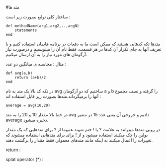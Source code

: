 #متد ها

ساختار کلی توابع بصورت زیر است :
```
def methodName(arg1,arg2,..,argN)
    statements
end
```

متدها تکه کدهایی هستند که ممکن است ما به دفعات در برنامه هایمان استفاده کنیم و با تعریف آنها به جای تکرار آن کدها در هر قسمت، فقط نام آن را مینویسیم و درصورت نیاز آرگومان های مورد نیاز را به آن ارسال میکنیم.

مثال : محاسبه ی میانگین دو عدد :
```
def avg(a,b)
    return (a+b)/2
end
```
در تکه کد بالا یک متد به نام avg ساختیم که دو آرگومان a و b را گرفته و نصف مجموع آنها را برمیگرداند.متدها بصورت زیر قابل استفاده اند :
```
average = avg(10,20)
```
در خط بالا مقدار 10 و 20 را به متد avg دادیم  و خروجی آن یعنی عدد 15 در متغیر average ذخیره میشود.

در روبی متدها میتوانند به علامت ? یا ! ختم شوند.عموما از ? برای متدهایی که یک مقدار بولین را چک میکنند استفاده میشود و از ! برای برای متدهایی استفاده میشوند که تغییرات را اعمال میکنند نه اینکه مانند متدهای معمولی فقط مقدار را برگشت دهند.


return :

splat operator (*) :


